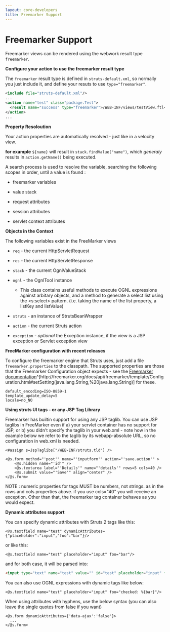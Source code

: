 ```yaml
---
layout: core-developers
title: Freemarker Support
---
```


# Freemarker Support

Freemarker views can be rendered using the webwork result type `freemarker`\.

__Configure your action to use the freemarker result type__

The `freemarker` result type is defined in `struts-default.xml`, so normally you just include it, and define your resuts to use `type="freemarker"`\.


```xml
<include file="struts-default.xml"/>
...
<action name="test" class="package.Test">
  <result name="success" type="freemarker">/WEB-INF/views/testView.ftl</result>
</action>
...

```

__Property Resoloution__

Your action properties are automatically resolved \- just like in a velocity view\.

**for example**
`${name}` will result in `stack.findValue("name")`, which _generaly_  results in `action.getName()` being executed\.

A search process is used to resolve the variable, searching the following scopes in order, until a value is found :

+ freemarker variables

+ value stack

+ request attributes

+ session attributes

+ servlet context attributes

__Objects in the Context__

The following variables exist in the FreeMarker views

+ `req` \- the current HttpServletRequest

+ `res` \- the current HttpServletResponse

+ `stack` \- the current OgnlValueStack

+ `ognl` \- the OgnlTool instance

  + This class contains useful methods to execute OGNL expressions against arbitary objects, and a method to generate a select list using the \<s:select\> pattern\. (i\.e\. taking the name of the list property, a listKey and listValue)

+ `struts` \- an instance of StrutsBeanWrapper

+ `action` \- the current Struts action

+ `exception` \- _optional_  the Exception instance, if the view is a JSP exception or Servlet exception view

__FreeMarker configuration with recent releases__

To configure the freemarker engine that Struts uses, just add a file `freemarker.properties` to the classpath\. The supported properties are those that the Freemarker Configuration object expects \- see the [Freemarker documentation](http://freemarker\.org/docs/api/freemarker/template/Configuration\.html\#setSetting(java\.lang\.String,%20java\.lang\.String))^[http://freemarker\.org/docs/api/freemarker/template/Configuration\.html\#setSetting(java\.lang\.String,%20java\.lang\.String)] for these\.


~~~~~~~
default_encoding=ISO-8859-1
template_update_delay=5
locale=no_NO

~~~~~~~

__Using struts UI tags \- or any JSP Tag Library__

Freemarker has builtin support for using any JSP taglib\. You can use JSP taglibs in FreeMarker even if
 a) your servlet container has no support for JSP, or 
 b) you didn't specify the taglib in your web\.xml \- note how in the example below we refer to the taglib by its webapp\-absolute URL, so no configuration in web\.xml is needed\.


```ftl
<#assign s=JspTaglibs["/WEB-INF/struts.tld"] />

<@s.form method="'post'" name="'inputform'" action="'save.action'" >
    <@s.hidden name="'id'" />
    <@s.textarea label="'Details'" name="'details'" rows=5 cols=40 />
    <@s.submit value="'Save'" align="center" />
</@s.form>

```

NOTE : numeric properties for tags MUST be numbers, not strings\. as in the rows and cols properties above\. if you use cols="40" you will receive an exception\. Other than that, the freemarker tag container behaves as you would expect\.

__Dynamic attributes support__

You can specify dynamic attributes with Struts 2 tags like this:


```ftl
<@s.textfield name="test" dynamicAttributes={"placeholder":"input","foo":"bar"}/>
```

or like this:


```ftl
<@s.textfield name="test" placeholder="input" foo="bar"/>
```

and for both case, it will be parsed into:


```html
<input type="text" name="test" value="" id="test" placeholder="input" foo="bar"/>

```

You can also use OGNL expressions with dynamic tags like below:


```ftl
<@s.textfield name="test" placeholder="input" foo="checked: %{bar}"/>
```

When using attributes with hyphens, use the below syntax (you can also leave the single quotes from false if you want)


```ftl
<@s.form dynamicAttributes={'data-ajax':'false'}>
  ...
</@s.form>
```
